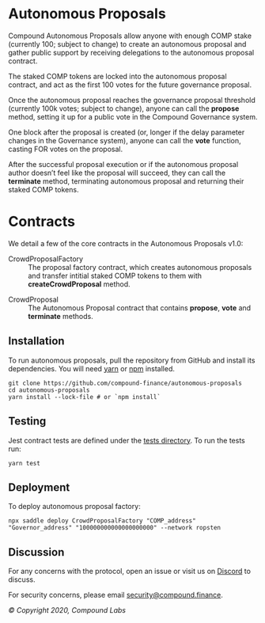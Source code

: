 Autonomous Proposals
====================
Compound Autonomous Proposals allow anyone with enough COMP stake (currently 100; subject to change) to create an autonomous proposal and gather public support by receiving delegations to the autonomous proposal contract.

The staked COMP tokens are locked into the autonomous proposal contract, and act as the first 100 votes for the future governance proposal.

Once the autonomous proposal reaches the governance proposal threshold (currently 100k votes; subject to change), anyone can call the __propose__ method, setting it up for a public vote in the Compound Governance system.

One block after the proposal is created (or, longer if the delay parameter changes in the Governance system), anyone can call the __vote__ function, casting FOR votes on the proposal.

After the successful proposal execution or if the autonomous proposal author doesn’t feel like the proposal will succeed, they can call the __terminate__ method, terminating autonomous proposal and returning their staked COMP tokens.

Contracts
=========

We detail a few of the core contracts in the Autonomous Proposals v1.0:

<dl>
  <dt>CrowdProposalFactory</dt>
  <dd>The proposal factory contract, which creates autonomous proposals and transfer intitial staked COMP tokens to them with <strong>createCrowdProposal</strong> method.</dd>
</dl>

<dl>
  <dt>CrowdProposal</dt>
  <dd>The Autonomous Proposal contract that contains <strong>propose</strong>, <strong>vote</strong> and <strong>terminate</strong> methods.</dd>
</dl>

Installation
------------
To run autonomous proposals, pull the repository from GitHub and install its dependencies. You will need [yarn](https://yarnpkg.com/lang/en/docs/install/) or [npm](https://docs.npmjs.com/cli/install) installed.

    git clone https://github.com/compound-finance/autonomous-proposals
    cd autonomous-proposals
    yarn install --lock-file # or `npm install`

Testing
-------
Jest contract tests are defined under the [tests directory](https://github.com/compound-finance/autonomous-proposals/tree/master/tests). To run the tests run:

    yarn test
    
Deployment
-------
To deploy autonomous proposal factory:

``` npx saddle deploy CrowdProposalFactory "COMP_address" "Governor_address" "100000000000000000000" --network ropsten ```


Discussion
----------

For any concerns with the protocol, open an issue or visit us on [Discord](https://compound.finance/discord) to discuss.

For security concerns, please email [security@compound.finance](mailto:security@compound.finance).

_© Copyright 2020, Compound Labs_

